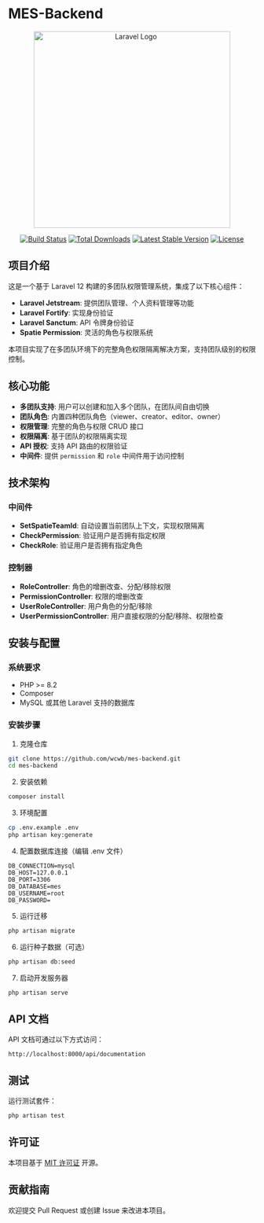 # MES-Backend

<p align="center">
  <a href="https://laravel.com" target="_blank">
    <img src="https://raw.githubusercontent.com/laravel/art/master/logo-lockup/5%20SVG/2%20CMYK/1%20Full%20Color/laravel-logolockup-cmyk-red.svg" width="400" alt="Laravel Logo">
  </a>
</p>

<p align="center">
  <a href="https://github.com/laravel/framework/actions"><img src="https://github.com/laravel/framework/workflows/tests/badge.svg" alt="Build Status"></a>
  <a href="https://packagist.org/packages/laravel/framework"><img src="https://img.shields.io/packagist/dt/laravel/framework" alt="Total Downloads"></a>
  <a href="https://packagist.org/packages/laravel/framework"><img src="https://img.shields.io/packagist/v/laravel/framework" alt="Latest Stable Version"></a>
  <a href="https://packagist.org/packages/laravel/framework"><img src="https://img.shields.io/packagist/l/laravel/framework" alt="License"></a>
</p>

## 项目介绍

这是一个基于 Laravel 12 构建的多团队权限管理系统，集成了以下核心组件：

- **Laravel Jetstream**: 提供团队管理、个人资料管理等功能
- **Laravel Fortify**: 实现身份验证
- **Laravel Sanctum**: API 令牌身份验证
- **Spatie Permission**: 灵活的角色与权限系统

本项目实现了在多团队环境下的完整角色权限隔离解决方案，支持团队级别的权限控制。

## 核心功能

- **多团队支持**: 用户可以创建和加入多个团队，在团队间自由切换
- **团队角色**: 内置四种团队角色（viewer、creator、editor、owner）
- **权限管理**: 完整的角色与权限 CRUD 接口
- **权限隔离**: 基于团队的权限隔离实现
- **API 授权**: 支持 API 路由的权限验证
- **中间件**: 提供 `permission` 和 `role` 中间件用于访问控制

## 技术架构

### 中间件

- **SetSpatieTeamId**: 自动设置当前团队上下文，实现权限隔离
- **CheckPermission**: 验证用户是否拥有指定权限
- **CheckRole**: 验证用户是否拥有指定角色

### 控制器

- **RoleController**: 角色的增删改查、分配/移除权限
- **PermissionController**: 权限的增删改查
- **UserRoleController**: 用户角色的分配/移除
- **UserPermissionController**: 用户直接权限的分配/移除、权限检查

## 安装与配置

### 系统要求

- PHP >= 8.2
- Composer
- MySQL 或其他 Laravel 支持的数据库

### 安装步骤

1. 克隆仓库
```bash
git clone https://github.com/wcwb/mes-backend.git
cd mes-backend
```

2. 安装依赖
```bash
composer install
```

3. 环境配置
```bash
cp .env.example .env
php artisan key:generate
```

4. 配置数据库连接（编辑 .env 文件）
```
DB_CONNECTION=mysql
DB_HOST=127.0.0.1
DB_PORT=3306
DB_DATABASE=mes
DB_USERNAME=root
DB_PASSWORD=
```

5. 运行迁移
```bash
php artisan migrate
```

6. 运行种子数据（可选）
```bash
php artisan db:seed
```

7. 启动开发服务器
```bash
php artisan serve
```

## API 文档

API 文档可通过以下方式访问：

```
http://localhost:8000/api/documentation
```

## 测试

运行测试套件：

```bash
php artisan test
```

## 许可证

本项目基于 [MIT 许可证](LICENSE) 开源。

## 贡献指南

欢迎提交 Pull Request 或创建 Issue 来改进本项目。
